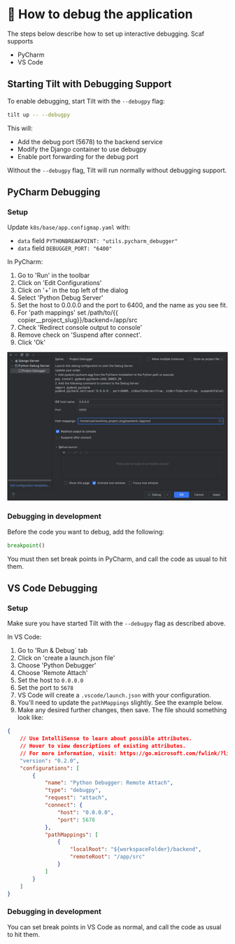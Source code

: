 # :bug: How to debug the application

The steps below describe how to set up interactive debugging. Scaf supports

* PyCharm
* VS Code

## Starting Tilt with Debugging Support

To enable debugging, start Tilt with the `--debugpy` flag:

```bash
tilt up -- --debugpy
```

This will:
* Add the debug port (5678) to the backend service
* Modify the Django container to use debugpy
* Enable port forwarding for the debug port

Without the `--debugpy` flag, Tilt will run normally without debugging support.

## PyCharm Debugging

### Setup

Update `k8s/base/app.configmap.yaml` with:
* `data` field `PYTHONBREAKPOINT: "utils.pycharm_debugger"`
* `data` field `DEBUGGER_PORT: "6400"`

In PyCharm:

1. Go to 'Run' in the toolbar
2. Click on 'Edit Configurations'
3. Click on '+' in the top left of the dialog
4. Select 'Python Debug Server'
5. Set the host to 0.0.0.0 and the port to 6400, and the name as you see fit.
6. For 'path mappings' set /path/to/{{ copier__project_slug}}/backend=/app/src
7. Check 'Redirect console output to console'
8. Remove check on 'Suspend after connect'.
9. Click 'Ok'

![debug__debug_configuration.png](images/debug__debug_configuration.png)

### Debugging in development
Before the code you want to debug, add the following:

```python
breakpoint()
```

You must then set break points in PyCharm, and call the code as usual to hit them.

## VS Code Debugging

### Setup

Make sure you have started Tilt with the `--debugpy` flag as described above.

In VS Code:

1. Go to 'Run & Debug` tab
2. Click on 'create a launch.json file'
3. Choose 'Python Debugger'
4. Choose 'Remote Attach'
5. Set the host to `0.0.0.0`
6. Set the port to `5678`
7. VS Code will create a `.vscode/launch.json` with your configuration.
8. You'll need to update the `pathMappings` slightly. See the example below.
9. Make any desired further changes, then save. The file should something look like:

```json
{
    // Use IntelliSense to learn about possible attributes.
    // Hover to view descriptions of existing attributes.
    // For more information, visit: https://go.microsoft.com/fwlink/?linkid=830387
    "version": "0.2.0",
    "configurations": [
        {
            "name": "Python Debugger: Remote Attach",
            "type": "debugpy",
            "request": "attach",
            "connect": {
                "host": "0.0.0.0",
                "port": 5678
            },
            "pathMappings": [
                {
                    "localRoot": "${workspaceFolder}/backend",
                    "remoteRoot": "/app/src"
                }
            ]
        }
    ]
}
```

### Debugging in development

You can set break points in VS Code as normal, and call the code as usual to hit them.
